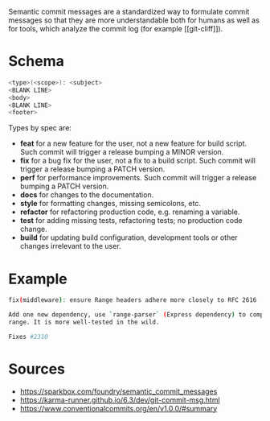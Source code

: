 Semantic commit messages are a standardized way to formulate commit messages so that they are more understandable both for humans as well as for tools, which analyze the commit log (for example [[git-cliff]]).

# Schema

```bash
<type>(<scope>): <subject>
<BLANK LINE>
<body>
<BLANK LINE>
<footer>
```

Types by spec are:
- **feat** for a new feature for the user, not a new feature for build script. Such commit will trigger a release bumping a MINOR version.
- **fix** for a bug fix for the user, not a fix to a build script. Such commit will trigger a release bumping a PATCH version.
- **perf** for performance improvements. Such commit will trigger a release bumping a PATCH version.
- **docs** for changes to the documentation.
- **style** for formatting changes, missing semicolons, etc.
- **refactor** for refactoring production code, e.g. renaming a variable.
- **test** for adding missing tests, refactoring tests; no production code change.
- **build** for updating build configuration, development tools or other changes irrelevant to the user.

# Example

```bash
fix(middleware): ensure Range headers adhere more closely to RFC 2616

Add one new dependency, use `range-parser` (Express dependency) to compute
range. It is more well-tested in the wild.

Fixes #2310
```

# Sources
- https://sparkbox.com/foundry/semantic_commit_messages
- https://karma-runner.github.io/6.3/dev/git-commit-msg.html
- https://www.conventionalcommits.org/en/v1.0.0/#summary